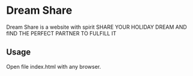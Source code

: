 # Dream Share
Dream Share is a website with spirit SHARE YOUR
HOLIDAY DREAM AND fIND THE PERFECT PARTNER TO FULFILL IT
## Usage
Open file index.html with any browser.


